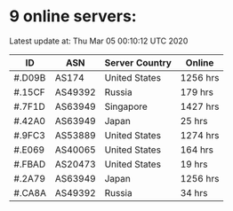# 9 online servers:

Latest update at: Thu Mar 05 00:10:12 UTC 2020

| ID | ASN | Server Country | Online |
| -- | --- | -------------- | ------ |
| #.D09B | AS174 | United States | 1256 hrs |
| #.15CF | AS49392 | Russia | 179 hrs |
| #.7F1D | AS63949 | Singapore | 1427 hrs |
| #.42A0 | AS63949 | Japan | 25 hrs |
| #.9FC3 | AS53889 | United States | 1274 hrs |
| #.E069 | AS40065 | United States | 164 hrs |
| #.FBAD | AS20473 | United States | 19 hrs |
| #.2A79 | AS63949 | Japan | 1256 hrs |
| #.CA8A | AS49392 | Russia | 34 hrs |

